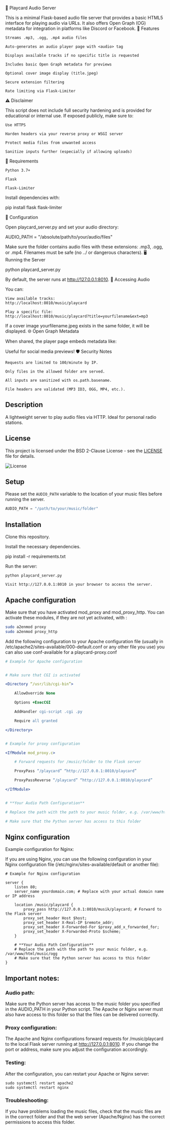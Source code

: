 🎵 Playcard Audio Server

This is a minimal Flask-based audio file server that provides a basic HTML5 interface for playing audio via URLs. It also offers Open Graph (OG) metadata for integration in platforms like Discord or Facebook.
🚀 Features

    Streams .mp3, .ogg, .mp4 audio files

    Auto-generates an audio player page with <audio> tag

    Displays available tracks if no specific title is requested

    Includes basic Open Graph metadata for previews

    Optional cover image display (title.jpeg)

    Secure extension filtering

    Rate limiting via Flask-Limiter

⚠️ Disclaimer

This script does not include full security hardening and is provided for educational or internal use. If exposed publicly, make sure to:

    Use HTTPS

    Harden headers via your reverse proxy or WSGI server

    Protect media files from unwanted access

    Sanitize inputs further (especially if allowing uploads)

🧠 Requirements

    Python 3.7+

    Flask

    Flask-Limiter

Install dependencies with:

pip install flask flask-limiter

🔧 Configuration

Open playcard_server.py and set your audio directory:

AUDIO_PATH = "/absolute/path/to/your/audio/files"

Make sure the folder contains audio files with these extensions: .mp3, .ogg, or .mp4. Filenames must be safe (no ../ or dangerous characters).
🖥️ Running the Server

python playcard_server.py

By default, the server runs at http://127.0.0.1:8010.
📂 Accessing Audio

You can:

    View available tracks:
    http://localhost:8010/music/playcard

    Play a specific file:
    http://localhost:8010/music/playcard?title=yourfilename&ext=mp3

If a cover image yourfilename.jpeg exists in the same folder, it will be displayed.
🌐 Open Graph Metadata

When shared, the player page embeds metadata like:

<meta property="og:audio" content="...">
<meta property="og:title" content="...">
<meta property="og:image" content="...">

Useful for social media previews!
🛡 Security Notes

    Requests are limited to 100/minute by IP.

    Only files in the allowed folder are served.

    All inputs are sanitized with os.path.basename.

    File headers are validated (MP3 ID3, OGG, MP4, etc.).


## Description
A lightweight server to play audio files via HTTP. Ideal for personal radio stations.

## License
This project is licensed under the BSD 2-Clause License - see the [LICENSE](LICENSE) file for details.

![License](https://img.shields.io/badge/license-BSD%202--Clause-blue.svg)

## Setup
Please set the `AUDIO_PATH` variable to the location of your music files before running the server.


```python
AUDIO_PATH = "/path/to/your/music/folder"
```


## Installation


Clone this repository.

Install the necessary dependencies.

pip install -r requirements.txt

Run the server:

    python playcard_server.py

    Visit http://127.0.0.1:8010 in your browser to access the server.


## Apache configuration

Make sure that you have activated mod_proxy and mod_proxy_http. You can activate these modules, if they are not yet activated, with :
```bash
sudo a2enmod proxy
sudo a2enmod proxy_http
```


Add the following configuration to your Apache configuration file (usually in /etc/apache2/sites-available/000-default.conf or any other file you use) you can also use conf-available for a playcard-proxy.conf

```apache
# Example for Apache configuration


# Make sure that CGI is activated

<Directory “/usr/lib/cgi-bin”>

    AllowOverride None

    Options +ExecCGI

    AddHandler cgi-script .cgi .py

    Require all granted

</Directory>


# Example for proxy configuration

<IfModule mod_proxy.c>

    # Forward requests for /music/folder to the Flask server

    ProxyPass “/playcard” “http://127.0.0.1:8010/playcard”

    ProxyPassReverse “/playcard” “http://127.0.0.1:8010/playcard”

</IfModule>


# **Your Audio Path Configuration** 

# Replace the path with the path to your music folder, e.g. /var/www/html/music/

# Make sure that the Python server has access to this folder

```

## Nginx configuration
Example configuration for Nginx:

If you are using Nginx, you can use the following configuration in your Nginx configuration file (/etc/nginx/sites-available/default or another file):

```nginx
# Example for Nginx configuration

server {
    listen 80;
    server_name yourdomain.com; # Replace with your actual domain name or IP address

    location /music/playcard {
        proxy_pass http://127.0.0.1:8010/musik/playcard; # Forward to the Flask server
        proxy_set_header Host $host;
        proxy_set_header X-Real-IP $remote_addr;
        proxy_set_header X-Forwarded-For $proxy_add_x_forwarded_for;
        proxy_set_header X-Forwarded-Proto $scheme;
    }

    # **Your Audio Path Configuration** 
    # Replace the path with the path to your music folder, e.g. /var/www/html/music/ogg
    # Make sure that the Python server has access to this folder
}
```


## Important notes:

### Audio path:
Make sure the Python server has access to the music folder you specified in the AUDIO_PATH in your Python script. The Apache or Nginx server must also have access to this folder so that the files can be delivered correctly.

### Proxy configuration:
The Apache and Nginx configurations forward requests for /music/playcard to the local Flask server running at http://127.0.0.1:8010. If you change the port or address, make sure you adjust the configuration accordingly.

### Testing:
After the configuration, you can restart your Apache or Nginx server:

    sudo systemctl restart apache2
    sudo systemctl restart nginx

### Troubleshooting:
If you have problems loading the music files, check that the music files are in the correct folder and that the web server (Apache/Nginx) has the correct permissions to access this folder.


